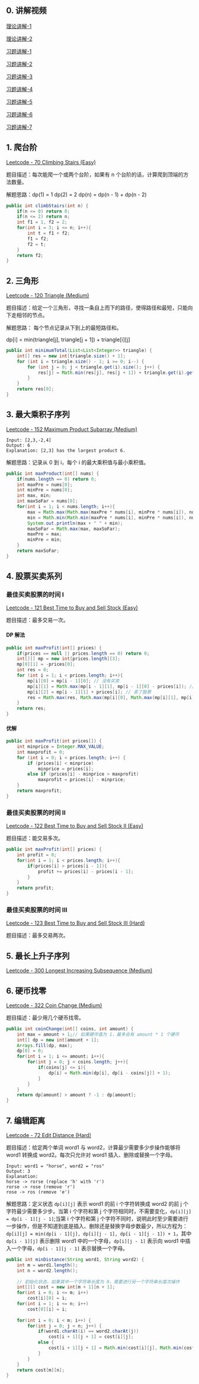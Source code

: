 ## 0. 讲解视频

[理论讲解-1](https://www.bilibili.com/video/av46292575/?p=44)

[理论讲解-2](https://www.bilibili.com/video/av46292575/?p=45)

[习题讲解-1](https://www.bilibili.com/video/av46292575/?p=46)

[习题讲解-2](https://www.bilibili.com/video/av46292575/?p=47)

[习题讲解-3](https://www.bilibili.com/video/av46292575/?p=48)

[习题讲解-4](https://www.bilibili.com/video/av46292575/?p=49)

[习题讲解-5](https://www.bilibili.com/video/av46292575/?p=50)

[习题讲解-6](https://www.bilibili.com/video/av46292575/?p=51)

[习题讲解-7](https://www.bilibili.com/video/av46292575/?p=52)

## 1. 爬台阶

[Leetcode - 70 Climbing Stairs (Easy)](https://leetcode.com/problems/climbing-stairs/)

题目描述：每次能爬一个或两个台阶，如果有 n 个台阶的话，计算爬到顶端的方法数量。

解题思路：dp(1) = 1   dp(2) = 2  dp(n) = dp(n - 1) + dp(n - 2)

```java
public int climbStairs(int n) {
    if(n <= 0) return 0;
    if(n <= 2) return n;
    int f1 = 1, f2 = 2;
    for(int i = 3; i <= n; i++){
        int t = f1 + f2;
        f1 = f2;
        f2 = t;
    }
    return f2;
}
```

## 2. 三角形

[Leetcode - 120 Triangle (Medium)](https://leetcode.com/problems/triangle/)

题目描述：给定一个三角形，寻找一条自上而下的路径，使得路径和最短，只能向下走相邻的节点。

解题思路： 每个节点记录从下到上的最短路径和。

dp[i] = min(triangle[j], triangle[j + 1]) + triangle[i][j]

```java
public int minimumTotal(List<List<Integer>> triangle) {
    int[] res = new int[triangle.size() + 1];
    for (int i = triangle.size() - 1; i >= 0; i--) {
        for (int j = 0; j < triangle.get(i).size(); j++) {
            res[j] = Math.min(res[j], res[j + 1]) + triangle.get(i).get(j);
        }
    }
    return res[0];
}
```

## 3. 最大乘积子序列

[Leetcode - 152 Maximum Product Subarray (Medium)](https://leetcode.com/problems/maximum-product-subarray/)

```
Input: [2,3,-2,4]
Output: 6
Explanation: [2,3] has the largest product 6.
```

解题思路：记录从 0 到 i，每个 i 的最大乘积值与最小乘积值。

```java
public int maxProduct(int[] nums) {
    if(nums.length == 0) return 0;
    int maxPre = nums[0];
    int minPre = nums[0];
    int max, min;
    int maxSoFar = nums[0];
    for(int i = 1; i < nums.length; i++){
        max = Math.max(Math.max(maxPre * nums[i], minPre * nums[i]), nums[i]);
        min = Math.min(Math.min(maxPre * nums[i], minPre * nums[i]), nums[i]);
        System.out.println(max + " " + min);
        maxSoFar = Math.max(max, maxSoFar);
        maxPre = max;
        minPre = min;
    }
    return maxSoFar;
}
```

## 4. 股票买卖系列

### 最佳买卖股票的时间 I

[Leetcode - 121 Best Time to Buy and Sell Stock (Easy)](https://leetcode.com/problems/best-time-to-buy-and-sell-stock/)

题目描述：最多交易一次。

#### DP 解法

```java
public int maxProfit(int[] prices) {
    if(prices == null || prices.length == 0) return 0;
    int[][] mp = new int[prices.length][3];
    mp[0][1] = -prices[0];
    int res = 0;
    for (int i = 1; i < prices.length; i++){
        mp[i][0] = mp[i - 1][0]; // 没有买卖
        mp[i][1] = Math.max(mp[i - 1][1], mp[i - 1][0] - prices[i]); // 买了股票
        mp[i][2] = mp[i - 1][1] + prices[i]; // 卖了股票
        res = Math.max(res, Math.max(mp[i][0], Math.max(mp[i][1], mp[i][2])));
    }
    return res;
}
```

#### 优解

```java
public int maxProfit(int prices[]) {
    int minprice = Integer.MAX_VALUE;
    int maxprofit = 0;
    for (int i = 0; i < prices.length; i++) {
        if (prices[i] < minprice)
            minprice = prices[i];
        else if (prices[i] - minprice > maxprofit)
            maxprofit = prices[i] - minprice;
    }
    return maxprofit;
}
```

### 最佳买卖股票的时间 II

[Leetcode - 122 Best Time to Buy and Sell Stock II (Easy)](https://leetcode.com/problems/best-time-to-buy-and-sell-stock-ii/)

题目描述：能交易多次。

```java
public int maxProfit(int[] prices) {
    int profit = 0;
    for(int i = 1; i < prices.length; i++){
        if(prices[i] > prices[i - 1]){
            profit += prices[i] - prices[i - 1];
        }
    }
    return profit;
}
```

### 最佳买卖股票的时间 III

[Leetcode - 123 Best Time to Buy and Sell Stock III (Hard)](https://leetcode.com/problems/best-time-to-buy-and-sell-stock-iii/)

题目描述：最多交易两次。


## 5. 最长上升子序列

[Leetcode - 300 Longest Increasing Subsequence (Medium)](https://leetcode.com/problems/longest-increasing-subsequence/)


## 6. 硬币找零

[Leetcode - 322 Coin Change (Medium)](https://leetcode.com/problems/coin-change/)

题目描述：最少用几个硬币找零。

```java
public int coinChange(int[] coins, int amount) {
    int max = amount + 1;// 如果硬币值为 1，最多会有 amount * 1 个硬币
    int[] dp = new int[amount + 1];
    Arrays.fill(dp, max);
    dp[0] = 0;
    for(int i = 1; i <= amount; i++){
        for(int j = 0; j < coins.length; j++){
            if(coins[j] <= i){
                dp[i] = Math.min(dp[i], dp[i - coins[j]] + 1);
            }
        }
    }
    return dp[amount] > amount ? -1 : dp[amount];
}
```

## 7. 编辑距离

[Leetcode - 72 Edit Distance (Hard)](https://leetcode.com/problems/edit-distance/)

题目描述：给定两个单词 word1 与 word2，计算最少需要多少步操作能够将 word1 转换成 word2。每次只允许对 word1 插入、删除或替换一个字母。

```
Input: word1 = "horse", word2 = "ros"
Output: 3
Explanation: 
horse -> rorse (replace 'h' with 'r')
rorse -> rose (remove 'r')
rose -> ros (remove 'e')
```

解题思路：定义状态 `dp[i][j]` 表示 word1 的前 i 个字符转换成 word2 的前 j 个字符最少需要多少步。当第 i 个字符和第 j 个字符相同时，不需要变化，`dp[i][j] = dp[i - 1][j - 1]`;当第 i 个字符和第 j  个字符不同时，说明此时至少需要进行一步操作，但是不知道到底是插入、删除还是替换字母步数最少，所以方程为：`dp[i][j] = min(dp[i - 1][j], dp[i][j - 1], dp[i - 1][j - 1]) + 1`，其中 `dp[i - 1][j]` 表示删除 word1 中的一个字母，`dp[i][j - 1]` 表示向 word1 中插入一个字母，`dp[i - 1][j - 1]` 表示替换一个字母。

```java
public int minDistance(String word1, String word2) {
    int m = word1.length();
    int n = word2.length();
    
    // 初始化状态，如果其中一个字符串长度为 0，需要进行另一个字符串长度次操作
    int[][] cost = new int[m + 1][n + 1];
    for(int i = 0; i <= m; i++)
        cost[i][0] = i;
    for(int i = 1; i <= n; i++)
        cost[0][i] = i;
    
    for(int i = 0; i < m; i++) {
        for(int j = 0; j < n; j++) {
            if(word1.charAt(i) == word2.charAt(j))
                cost[i + 1][j + 1] = cost[i][j];
            else {
                cost[i + 1][j + 1] = Math.min(cost[i][j], Math.min(cost[i][j + 1], cost[i + 1][j])) + 1;
            }
        }
    }
    return cost[m][n];
}
```

